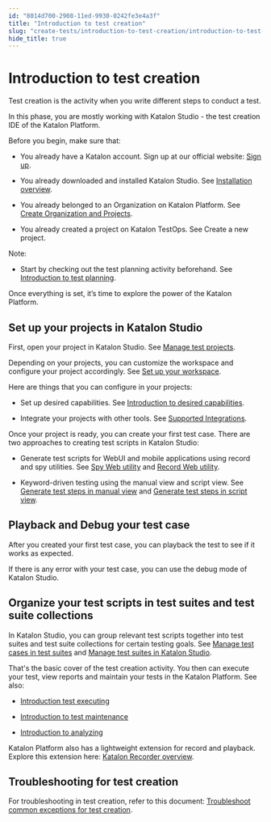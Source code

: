 ```yaml
---
id: "8014d700-2908-11ed-9930-0242fe3e4a3f"
title: "Introduction to test creation"
slug: "create-tests/introduction-to-test-creation/introduction-to-test-creation"
hide_title: true
---
```


# <a id="concept-3602" class="anchor_top_offset"/><a id="ariaid-title1" class="anchor_top_offset"/>Introduction to test creation

<p xmlns="http://www.w3.org/1999/xhtml" className="p">Test creation is the activity when you write different steps to conduct a test.</p> 
<p xmlns="http://www.w3.org/1999/xhtml" className="p">In this phase, you are mostly working with <span className="ph">Katalon Studio</span> - the test creation IDE of the <span className="ph">Katalon Platform</span>.</p> 
<p xmlns="http://www.w3.org/1999/xhtml" className="p">Before you begin, make sure that:</p> 
<ul xmlns="http://www.w3.org/1999/xhtml" className="ul"><li className="li"><p className="p">You already have a Katalon account. Sign up at our official website: <a className="xref j-external-link" href="https://katalon.com/sign-up" target="_blank">Sign up</a>.</p></li><li className="li"><p className="p">You already downloaded and installed <span className="ph">Katalon Studio</span>. See <a className="xref" href="/docs/get-started/katalon-studio-installation/katalon-studio-installation-overview">Installation overview</a>.</p></li><li className="li"><p className="p">You already belonged to an Organization on <span className="ph">Katalon Platform</span>. See <a className="xref" href="/docs/administer/administration-tasks/create-an-organization-and-project">Create Organization and Projects</a>.</p></li><li className="li"><p className="p">You already created a project on <span className="ph">Katalon TestOps</span>. See Create a new project.</p></li></ul> 
<div xmlns="http://www.w3.org/1999/xhtml" className="note note note_note"><span className="note__title">Note:</span> <ul className="ul"><li className="li">Start by checking out the test planning activity beforehand. See <a className="xref" href="/docs/plan/introduction-to-test-planning">Introduction to test planning</a>.</li></ul></div>
<p xmlns="http://www.w3.org/1999/xhtml" className="p">Once everything is set, it’s time to explore the power of the <span className="ph">Katalon Platform</span>.</p> 

## Set up your projects in Katalon Studio

<p xmlns="http://www.w3.org/1999/xhtml" className="p">First, open your project in Katalon Studio. See <a className="xref" href="/docs/create-tests/manage-projects/manage-test-projects/manage-test-project-in-katalon-studio-overview">Manage test projects</a>.</p> 
<p xmlns="http://www.w3.org/1999/xhtml" className="p">Depending on your projects, you can customize the workspace and configure your project accordingly. See <a className="xref" href="/docs/get-started/set-up-your-workspace/set-up-overview-in-katalon-platform">Set up your workspace</a>.</p> 
<p xmlns="http://www.w3.org/1999/xhtml" className="p">Here are things that you can configure in your projects:</p> 
<ul xmlns="http://www.w3.org/1999/xhtml" className="ul"><li className="li"><p className="p">Set up desired capabilities. See <a className="xref" href="/docs/create-tests/manage-projects/project-settings/desired-capabilities/introduction-to-desired-capabilities-in-katalon-studio">Introduction to desired capabilities</a>.</p></li><li className="li"><p className="p">Integrate your projects with other tools. See <a className="xref" href="/docs/integrations/supported-integrations/supported-integrations-in-katalon-platform#id_10">Supported Integrations</a>.</p></li></ul> 
<p xmlns="http://www.w3.org/1999/xhtml" className="p">Once your project is ready, you can create your first test case. There are two approaches to creating test scripts in <span className="ph">Katalon Studio</span>:</p> 
<ul xmlns="http://www.w3.org/1999/xhtml" className="ul"><li className="li"><p className="p">Generate test scripts for WebUI and mobile applications using record and spy utilities. See <a className="xref" href="/docs/create-tests/record-and-spy/webui-record-and-spy-utilities/spy-web-utility-in-katalon-studio">Spy Web utility</a> and <a className="xref" href="/docs/create-tests/record-and-spy/webui-record-and-spy-utilities/record-web-utility-in-katalon-studio">Record Web utility</a>.</p></li><li className="li"><p className="p">Keyword-driven testing using the manual view and script view. See <a className="xref" href="/docs/create-tests/create-test-cases/generate-test-steps-in-katalon-studio-manual-view">Generate test steps in manual view</a> and <a className="xref" href="/docs/create-tests/create-test-cases/generate-test-steps-in-katalon-studio-script-view">Generate test steps in script view</a>.</p></li></ul> 

## Playback and Debug your test case

<p xmlns="http://www.w3.org/1999/xhtml" className="p">After you created your first test case, you can playback the test to see if it works as expected.</p> 
<p xmlns="http://www.w3.org/1999/xhtml" className="p">If there is any error with your test case, you can use the debug mode of Katalon Studio.</p> 

## Organize your test scripts in test suites and test suite collections

<p xmlns="http://www.w3.org/1999/xhtml" className="p">In Katalon Studio, you can group relevant test scripts together into test suites and test suite collections for certain testing goals. See <a className="xref" href="/docs/organize/manage-tests/test-suite/manage-test-suites-in-katalon-studio#task-39">Manage test cases in test suites</a> and <a className="xref" href="/docs/organize/manage-tests/test-suite/manage-test-suites-in-katalon-studio">Manage test suites in Katalon Studio</a>.</p> 
<p xmlns="http://www.w3.org/1999/xhtml" className="p">That's the basic cover of the test creation activity. You then can execute your test, view reports and maintain your tests in the <span className="ph">Katalon Platform</span>. See also:</p> 
<ul xmlns="http://www.w3.org/1999/xhtml" className="ul"><li className="li"><p className="p"><a className="xref" href="/docs/execute/test-execution-overview">Introduction test executing</a></p></li><li className="li"><p className="p"><a className="xref" href="/docs/maintain/introduction-to-test-maintenance">Introduction to test maintenance</a></p></li><li className="li"><p className="p"><a className="xref" href="/docs/analyze/introduction-to-test-analysis">Introduction to analyzing</a></p></li></ul> 
<p xmlns="http://www.w3.org/1999/xhtml" className="p"><span className="ph">Katalon Platform</span> also has a lightweight extension for record and playback. Explore this extension here: <a className="xref" href="/docs/plugins-and-add-ons/katalon-recorder-extension/get-started/katalon-recorder-overview">Katalon Recorder overview</a>.</p> 

## Troubleshooting for test creation

<p xmlns="http://www.w3.org/1999/xhtml" className="p">For troubleshooting in test creation, refer to this document: <a className="xref" href="/docs/create-tests/troubleshooting-for-test-creation/troubleshoot-common-exceptions/troubleshoot-common-exceptions-for-test-creation">Troubleshoot common exceptions for test creation</a>.</p> 
